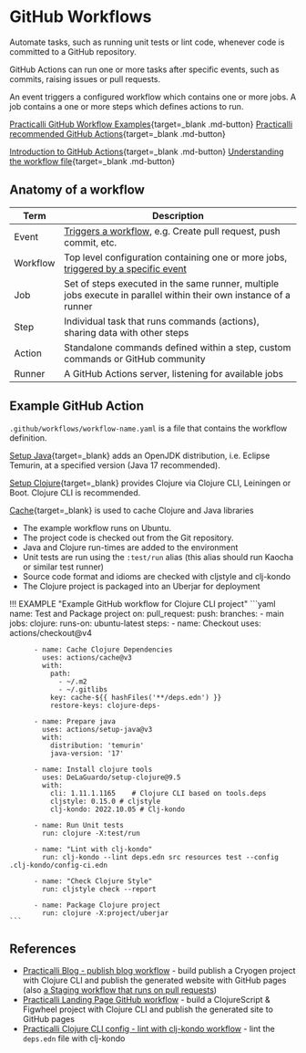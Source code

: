 # GitHub Workflows

<!-- ![GitHub Actions banner](https://raw.githubusercontent.com/practicalli/graphic-design/live/banners/github-actions-banner.png) -->

Automate tasks, such as running unit tests or lint code, whenever code is committed to a  GitHub repository.

GitHub Actions can run one or more tasks after specific events, such as commits, raising issues or pull requests.

An event triggers a configured workflow which contains one or more jobs. A job contains a one or more steps which defines actions to run.

[Practicalli GitHub Workflow Examples](https://practical.li/engineering-playbook/continuous-integration/github-workflow/){target=_blank .md-button}
[Practicalli recommended GitHub Actions](https://practical.li/engineering-playbook/continuous-integration/github-actions/){target=_blank .md-button}

[Introduction to GitHub Actions](https://docs.github.com/en/free-pro-team@latest/actions/learn-github-actions/introduction-to-github-actions){target=_blank .md-button}
[Understanding the workflow file](https://docs.github.com/en/free-pro-team@latest/actions/learn-github-actions/introduction-to-github-actions#understanding-the-workflow-file){target=_blank .md-button}

## Anatomy of a workflow

| Term     | Description                                                                                                                                                                           |
|----------|---------------------------------------------------------------------------------------------------------------------------------------------------------------------------------------|
| Event    | [Triggers a workflow](https://docs.github.com/en/free-pro-team@latest/actions/reference/events-that-trigger-workflows), e.g. Create pull request, push commit, etc.                   |
| Workflow | Top level configuration containing one or more jobs, [triggered by a specific event](https://docs.github.com/en/free-pro-team@latest/actions/reference/events-that-trigger-workflows) |
| Job      | Set of steps executed in the same runner, multiple jobs execute in parallel within their own instance of a runner                                                                     |
| Step     | Individual task that runs commands (actions), sharing data with other steps                                                                                                           |
| Action   | Standalone commands defined within a step, custom commands or GitHub community                                                                                                        |
| Runner   | A GitHub Actions server, listening for available jobs                                                                                                                                 |

## Example GitHub Action

`.github/workflows/workflow-name.yaml` is a file that contains the workflow definition.

[Setup Java](https://github.com/actions/setup-java){target=_blank} adds an OpenJDK distribution, i.e. Eclipse Temurin, at a specified version (Java 17 recommended).

[Setup Clojure](https://github.com/DeLaGuardo/setup-clojure){target=_blank} provides Clojure via Clojure CLI, Leiningen or Boot.  Clojure CLI is recommended.

[Cache](https://github.com/actions/cache){target=_blank} is used to cache Clojure and Java libraries

* The example workflow runs on Ubuntu.
* The project code is checked out from the Git repository.
* Java and Clojure run-times are added to the environment
* Unit tests are run using the `:test/run` alias (this alias should run Kaocha or similar test runner)
* Source code format and idioms are checked with cljstyle and clj-kondo
* The Clojure project is packaged into an Uberjar for deployment

!!! EXAMPLE "Example GitHub workflow for Clojure CLI project"
    ```yaml
    name: Test and Package project
    on:
      pull_request:
      push:
        branches:
          - main
    jobs:
      clojure:
        runs-on: ubuntu-latest
        steps:
          - name: Checkout
            uses: actions/checkout@v4

          - name: Cache Clojure Dependencies
            uses: actions/cache@v3
            with:
              path:
                - ~/.m2
                - ~/.gitlibs
              key: cache-${{ hashFiles('**/deps.edn') }}
              restore-keys: clojure-deps-

          - name: Prepare java
            uses: actions/setup-java@v3
            with:
              distribution: 'temurin'
              java-version: '17'

          - name: Install clojure tools
            uses: DeLaGuardo/setup-clojure@9.5
            with:
              cli: 1.11.1.1165    # Clojure CLI based on tools.deps
              cljstyle: 0.15.0 # cljstyle
              clj-kondo: 2022.10.05 # Clj-kondo

          - name: Run Unit tests
            run: clojure -X:test/run

          - name: "Lint with clj-kondo"
            run: clj-kondo --lint deps.edn src resources test --config .clj-kondo/config-ci.edn

          - name: "Check Clojure Style"
            run: cljstyle check --report

          - name: Package Clojure project
            run: clojure -X:project/uberjar
    ```

## References

* [Practicalli Blog - publish blog workflow](https://github.com/practicalli/blog/blob/live/.github/workflows/publish-blog.yml) - build publish a Cryogen project with Clojure CLI and publish the generated website with GitHub pages (also [a Staging workflow that runs on pull requests](https://github.com/practicalli/blog/blob/live/.github/workflows/publish-blog-staging.yml))
* [Practicalli Landing Page GitHub workflow](https://github.com/practicalli/practicalli.github.io/blob/live/.github/workflows/deploy.yml) - build a ClojureScript & Figwheel project with Clojure CLI and publish the generated site to GitHub pages
* [Practicalli Clojure CLI config - lint with clj-kondo workflow](https://github.com/practicalli/clojure-deps-edn/blob/live/.github/workflows/lint-with-clj-kondo.yml) - lint the `deps.edn` file with clj-kondo
